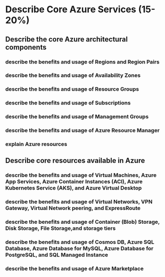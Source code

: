# Describe Core Azure Services (15-20%)
## Describe the core Azure architectural components
### describe the benefits and usage of Regions and Region Pairs 
### describe the benefits and usage of Availability Zones 
### describe the benefits and usage of Resource Groups 
### describe the benefits and usage of Subscriptions 
### describe the benefits and usage of Management Groups 
### describe the benefits and usage of Azure Resource Manager 
### explain Azure resources 


## Describe core resources available in Azure
### describe the benefits and usage of Virtual Machines, Azure App Services, Azure Container Instances (ACI), Azure Kubernetes Service (AKS), and Azure Virtual Desktop 
### describe the benefits and usage of Virtual Networks, VPN Gateway, Virtual Network peering, and ExpressRoute 
### describe the benefits and usage of Container (Blob) Storage, Disk Storage, File Storage,and storage tiers 
### describe the benefits and usage of Cosmos DB, Azure SQL Database, Azure Database for MySQL, Azure Database for PostgreSQL, and SQL Managed Instance 
### describe the benefits and usage of Azure Marketplace 